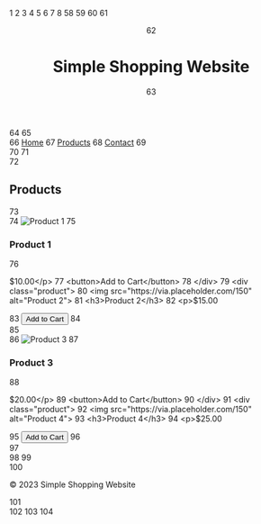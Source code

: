 1<!DOCTYPE html>
2<html lang="en">
3<head>
4    <meta charset="UTF-8">
5    <meta name="viewport" content="width=device-width, initial-scale=1.0">
6    <title>Simple Shopping Website</title>
7    <link rel="stylesheet" href="styles.css"> <!-- Link to an external CSS file -->
8    <style>
9        body {
10            font-family: Arial, sans-serif;
11            margin: 0;
12            padding: 0;
13            background-color: #f4f4f4;
14        }
15        header {
16            background: #35424a;
17            color: #ffffff;
18            padding: 10px 0;
19            text-align: center;
20        }
21        nav {
22            margin: 20px 0;
23        }
24        nav a {
25            margin: 0 15px;
26            text-decoration: none;
27            color: #35424a;
28        }
29        .container {
30            display: flex;
31            flex-wrap: wrap;
32            justify-content: center;
33            padding: 20px;
34        }
35        .product {
36            background: #ffffff;
37            border: 1px solid #ddd;
38            border-radius: 5px;
39            margin: 10px;
40            padding: 15px;
41            width: 200px;
42            text-align: center;
43        }
44        .product img {
45            max-width: 100%;
46            height: auto;
47        }
48        footer {
49            text-align: center;
50            padding: 10px 0;
51            background: #35424a;
52            color: #ffffff;
53            position: relative;
54            bottom: 0;
55            width: 100%;
56        }
57    </style>
58</head>
59<body>
60
61<header>
62    <h1>Simple Shopping Website</h1>
63</header>
64
65<nav>
66    <a href="#home">Home</a>
67    <a href="#products">Products</a>
68    <a href="#contact">Contact</a>
69</nav>
70
71<section id="products" class="container">
72    <h2>Products</h2>
73    <div class="product">
74        <img src="https://via.placeholder.com/150" alt="Product 1">
75        <h3>Product 1</h3>
76        <p>$10.00</p>
77        <button>Add to Cart</button>
78    </div>
79    <div class="product">
80        <img src="https://via.placeholder.com/150" alt="Product 2">
81        <h3>Product 2</h3>
82        <p>$15.00</p>
83        <button>Add to Cart</button>
84    </div>
85    <div class="product">
86        <img src="https://via.placeholder.com/150" alt="Product 3">
87        <h3>Product 3</h3>
88        <p>$20.00</p>
89        <button>Add to Cart</button>
90    </div>
91    <div class="product">
92        <img src="https://via.placeholder.com/150" alt="Product 4">
93        <h3>Product 4</h3>
94        <p>$25.00</p>
95        <button>Add to Cart</button>
96    </div>
97</section>
98
99<footer>
100    <p>&copy; 2023 Simple Shopping Website</p>
101</footer>
102
103</body>
104</html>
